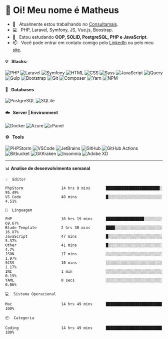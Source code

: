 # 👋 Oi! Meu nome é Matheus

- 🔭 &nbsp; Atualmente estou trabalhando no [Consultamais](https://consultamais.com.br/).
- 💻 &nbsp; PHP, Laravel, Symfony, JS, Vue.js, Boostrap.
- 🌱 &nbsp; Estou estudando **OOP, SOLID, PostgreSQL, PHP e JavaScript**.
- 📫 &nbsp; Você pode entrar em contato comigo pelo [LinkedIn](https://www.linkedin.com/in/matheuscamargoxavier/) ou pelo meu [site](https://matheuscamargo.co).

#### 💡 &nbsp; Stacks:
![PHP](https://img.shields.io/badge/-PHP-777BB4?&logo=php&logoColor=FFFFFF)
![Laravel](https://img.shields.io/badge/-Laravel-FF2D20?&logo=laravel&logoColor=FFFFFF)
![Symfony](https://img.shields.io/badge/-Symfony-000000?&logo=symfony&logoColor=FFFFFF)
![HTML](https://img.shields.io/badge/-HTML-E34F26?&logo=html5&logoColor=FFFFFF)
![CSS](https://img.shields.io/badge/-CSS-1572B6?&logo=css3&logoColor=FFFFFF)
![Sass](https://img.shields.io/badge/-Sass-CC6699?&logo=sass&logoColor=FFFFFF)
![JavaScript](https://img.shields.io/badge/-JavaScript-F7DF1E?&logo=javascript&logoColor=FFFFFF)
![jQuery](https://img.shields.io/badge/-jQuery-0769AD?&logo=jquery&logoColor=FFFFFF)
![Gulp](https://img.shields.io/badge/-Gulp-CF4647?&logo=gulp&logoColor=FFFFFF)
![Bootstrap](https://img.shields.io/badge/-Bootstrap-7952B3?&logo=bootstrap&logoColor=FFFFFF)
![Git](https://img.shields.io/badge/-Git-F05032?&logo=git&logoColor=FFFFFF)
![Composer](https://img.shields.io/badge/-Composer-885630?&logo=composer&logoColor=FFFFFF)
![Yarn](https://img.shields.io/badge/-Yarn-2C8EBB?&logo=yarn&logoColor=FFFFFF)
![NPM](https://img.shields.io/badge/-npm-CB3837?&logo=npm&logoColor=FFFFFF)

#### 💾 &nbsp; Databases
![PostgreSQL](https://img.shields.io/badge/-PostgreSQL-336791?&logo=PostgreSQL&logoColor=FFFFFF)
![SQLite](https://img.shields.io/badge/-SQLite-003B57?&logo=SQLite&logoColor=FFFFFF)

#### ☁️ &nbsp; Server | Environment
![Docker](https://img.shields.io/badge/-Docker-2496ED?&logo=docker&logoColor=FFFFFF)
![Azure](https://img.shields.io/badge/-Azure-0089D6?&logo=microsoft%20azure&logoColor=FFFFFF)
![cPanel](https://img.shields.io/badge/-cPanel-FF6C2C?&logo=cpanel&logoColor=FFFFFF)

#### ⚙️ &nbsp; Tools
![PHPStorm](https://img.shields.io/badge/-PHPStorm-000000?&logo=PHPStorm&logoColor=FFFFFF)
![VSCode](https://img.shields.io/badge/-VSCode-007ACC?&logo=Visual%20Studio%20Code&logoColor=FFFFFF) 
![JetBrains](https://img.shields.io/badge/-JetBrains-000000?&logo=jetbrains&logoColor=FFFFFF) 
![GitHub](https://img.shields.io/badge/-GitHub-181717?&logo=github&logoColor=FFFFFF) 
![GitHub Actions](https://img.shields.io/badge/-GitHub%20Actions-181717?&logo=GitHub%20Actions&logoColor=FFFFFF) 
![Bitbucket](https://img.shields.io/badge/-Bitbucket-0052CC?&logo=bitbucket&logoColor=FFFFFF)
![GitKraken](https://img.shields.io/badge/-GitKraken-179287?&logo=GitKraken&logoColor=FFFFFF)
![Insomnia](https://img.shields.io/badge/-Insomnia-5849BE?&logo=Insomnia&logoColor=FFFFFF)
![Adobe XD](https://img.shields.io/badge/-Adobe%20XD-FF61F6?&logo=adobe%20xd&logoColor=FFFFFF) 
_______

📊  **Analise de desenvolvimento semanal**
```text
💡  Editor

PhpStorm                 14 hrs 9 mins       ████████████████████████░     95.49%
VS Code                  40 mins             █░░░░░░░░░░░░░░░░░░░░░░░░      4.51%
```
```text
💬  Linguagem

PHP                      10 hrs 19 mins      █████████████████░░░░░░░░     69.67%
Blade Template           2 hrs 30 mins       ████░░░░░░░░░░░░░░░░░░░░░     16.87%
JavaScript               47 mins             █░░░░░░░░░░░░░░░░░░░░░░░░      5.37%
Other                    41 mins             █░░░░░░░░░░░░░░░░░░░░░░░░       4.7%
JSON                     17 mins             ░░░░░░░░░░░░░░░░░░░░░░░░░      1.97%
SCSS                     10 mins             ░░░░░░░░░░░░░░░░░░░░░░░░░      1.17%
INI                      1 min               ░░░░░░░░░░░░░░░░░░░░░░░░░      0.19%
YAML                     0 secs              ░░░░░░░░░░░░░░░░░░░░░░░░░      0.06%
```
```text
💻  Sistema Operacional

Mac                      14 hrs 49 mins      █████████████████████████       100%
```
```text
📦  Categoria

Coding                   14 hrs 49 mins      █████████████████████████       100%
```
